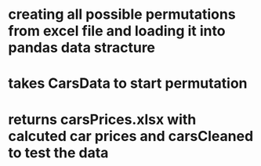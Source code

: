 # creating all possible permutations from excel file and loading it into pandas data stracture
# takes CarsData to start permutation 
# returns carsPrices.xlsx with calcuted car prices and carsCleaned to test the data
